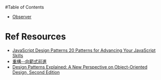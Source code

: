 #Table of Contents
- [Observer](Observer.md)

# Ref Resources
- [JavaScript Design Patterns 20 Patterns for Advancing Your JavaScript Skills](https://www.safaribooksonline.com/library/view/javascript-design-patterns/9781785888014/)
- [重構--向範式前進](http://www.books.com.tw/products/0010399556)
- [Design Patterns Explained: A New Perspective on Object-Oriented Design, Second Edition](https://www.safaribooksonline.com/library/view/design-patterns-explained/0321247140/)
